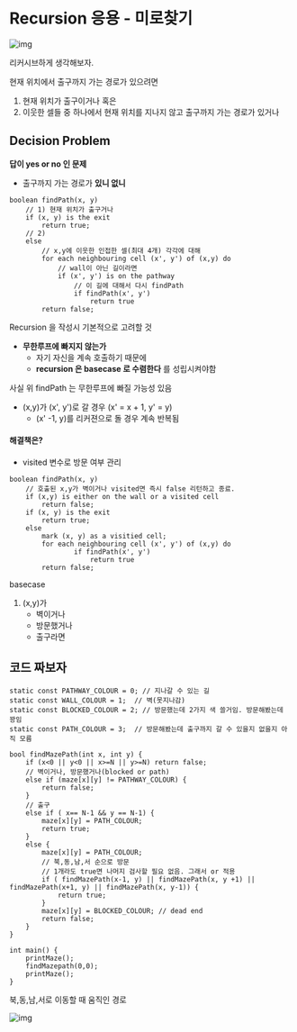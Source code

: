 # Recursion 응용 - 미로찾기

![img]('./img/3-1-recursion)

리커시브하게 생각해보자.

현재 위치에서 출구까지 가는 경로가 있으려면

1. 현재 위치가 출구이거나 혹은
2. 이웃한 셀들 중 하나에서 현재 위치를 지나지 않고 출구까지 가는 경로가 있거나

## Decision Problem

**답이 yes or no 인 문제**

- 출구까지 가는 경로가 **있니 없니**

```
boolean findPath(x, y)
    // 1) 현재 위치가 출구거나
    if (x, y) is the exit
        return true;
    // 2)
    else
        // x,y에 이웃한 인접한 셀(최대 4개) 각각에 대해
        for each neighbouring cell (x', y') of (x,y) do
            // wall이 아닌 길이라면
            if (x', y') is on the pathway
                // 이 길에 대해서 다시 findPath
                if findPath(x', y')
                    return true
        return false;
```

Recursion 을 작성시 기본적으로 고려할 것

- **무한루프에 빠지지 않는가**
  - 자기 자신을 계속 호출하기 때문에
  - **recursion 은 basecase 로 수렴한다** 를 성립시켜야함

사실 위 findPath 는 무한루프에 빠질 가능성 있음

- (x,y)가 (x', y')로 갈 경우 (x' = x + 1, y' = y)
  - (x' -1, y)를 리커젼으로 돌 경우 계속 반복됨

#### 해결책은?

- visited 변수로 방문 여부 관리

```
boolean findPath(x, y)
    // 호출된 x,y가 벽이거나 visited면 즉시 false 리턴하고 종료.
    if (x,y) is either on the wall or a visited cell
        return false;
    if (x, y) is the exit
        return true;
    else
        mark (x, y) as a visitied cell;
        for each neighbouring cell (x', y') of (x,y) do
                if findPath(x', y')
                    return true
        return false;
```

basecase

1. (x,y)가
   - 벽이거나
   - 방문했거나
   - 출구라면

## 코드 짜보자

```
static const PATHWAY_COLOUR = 0; // 지나갈 수 있는 길
static const WALL_COLOUR = 1;  // 벽(못지나감)
static const BLOCKED_COLOUR = 2; // 방문했는데 2가지 색 쓸거임. 방문해봤는데 꽝임
static const PATH_COLOUR = 3;  // 방문해봤는데 출구까지 갈 수 있을지 없을지 아직 모름

bool findMazePath(int x, int y) {
    if (x<0 || y<0 || x>=N || y>=N) return false;
    // 벽이거나, 방문했거나(blocked or path)
    else if (maze[x][y] != PATHWAY_COLOUR) {
        return false;
    }
    // 출구
    else if ( x== N-1 && y == N-1) {
        maze[x][y] = PATH_COLOUR;
        return true;
    }
    else {
        maze[x][y] = PATH_COLOUR;
        // 북,동,남,서 순으로 방문
        // 1개라도 true면 나머지 검사할 필요 없음. 그래서 or 적용
        if ( findMazePath(x-1, y) || findMazePath(x, y +1) || findMazePath(x+1, y) || findMazePath(x, y-1)) {
            return true;
        }
        maze[x][y] = BLOCKED_COLOUR; // dead end
        return false;
    }
}

int main() {
    printMaze();
    findMazepath(0,0);
    printMaze();
}
```

북,동,남,서로 이동할 때 움직인 경로

![img](./img/3-2-recursion)
